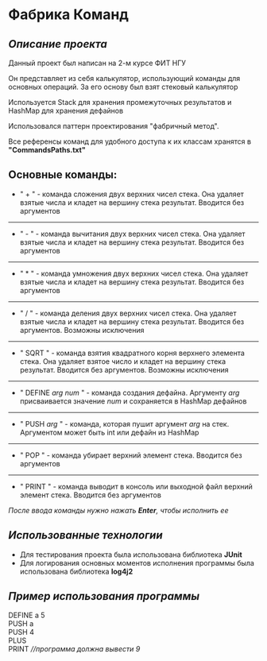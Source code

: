 Фабрика Команд
=

***Описание проекта***
-
Данный проект был написан на 2-м курсе ФИТ НГУ

Он представляет из себя калькулятор, использующий команды для основных операций. 
За его основу был взят стековый калькулятор

Используется Stack для хранения промежуточных результатов и 
HashMap для хранения дефайнов

Использовался паттерн проектирования "фабричный метод".

Все референсы команд для удобного доступа к их классам хранятся в 
**"CommandsPaths.txt"**

Основные команды: 
-

* " + " - команда сложения двух верхних чисел стека. 
Она удаляет взятые числа и кладет на вершину стека результат. 
Вводится без аргументов
---
* " - " - команда вычитания двух верхних чисел стека. 
Она удаляет взятые числа и кладет на вершину стека результат. 
Вводится без аргументов
---
* " * " - команда умножения двух верхних чисел стека. 
Она удаляет взятые числа и кладет на вершину стека результат. 
Вводится без аргументов
---
* " / " - команда деления двух верхних чисел стека. 
Она удаляет взятые числа и кладет на вершину стека результат.
Вводится без аргументов. Возможны исключения
---
* " SQRT " - команда взятия квадратного корня верхнего элемента стека.
  Она удаляет взятое число и кладет на вершину стека результат.
  Вводится без аргументов. Возможны исключения
---
* " DEFINE *arg* *num* " - команда создания дефайна. 
Аргументу *arg* присваивается значение *num* и сохраняется в HashMap дефайнов
---
* " PUSH *arg* " - команда, которая пушит аргумент *arg* на стек. 
Аргументом может быть int или дефайн из HashMap
---
* " POP " - команда убирает верхний элемент стека. Вводится без аргументов
---
* " PRINT " - команда выводит в консоль или выходной файл верхний элемент стека.
Вводится без аргументов

*После ввода команды нужно нажать **Enter**, чтобы исполнить ее*


***Использованные технологии***
-
* Для тестирования проекта была использована библиотека **JUnit**
* Для логирования основных моментов исполнения программы была использована
библиотека **log4j2**


***Пример использования программы***
-
DEFINE a 5 <br>
PUSH a <br>
PUSH 4 <br>
PLUS <br>
PRINT *//программа должна вывести 9* <br>
